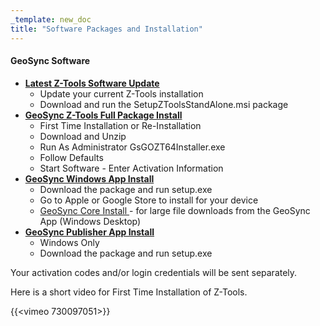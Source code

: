 ```yaml
---
_template: new_doc
title: "Software Packages and Installation"
---
```


#### GeoSync Software

* [**Latest Z-Tools Software Update**](https://ztools.blob.core.windows.net/$root/SetupZToolsStandAlone.msi)
  * Update your current Z-Tools installation
  * Download and run the SetupZToolsStandAlone.msi package
* [**GeoSync Z-Tools Full Package Install**](https://ztools.blob.core.windows.net/$root/GsGOZToolsInstaller.zip)
  * First Time Installation or Re-Installation
  * Download and Unzip
  * Run As Administrator  GsGOZT64Installer.exe
  * Follow Defaults
  * Start Software - Enter Activation Information
* [**GeoSync Windows App Install**](https://geosync.blob.core.windows.net/geosync/Releases/Setup.exe)
  * Download the package and run setup.exe
  * Go to Apple or Google Store to install for your device
  * [GeoSync Core Install ](https://geosync.blob.core.windows.net/core/Releases/Setup.exe)- for large file downloads from the GeoSync App (Windows Desktop)
* [**GeoSync Publisher App Install**](https://geosync.blob.core.windows.net/publisher/Releases/Setup.exe)
  * Windows Only
  * Download the package and run setup.exe

Your activation codes and/or login credentials will be sent separately.

Here is a short video for First Time Installation of Z-Tools.

{{<vimeo 730097051>}}
